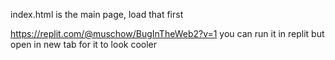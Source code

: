 index.html is the main page, load that first

https://replit.com/@muschow/BugInTheWeb2?v=1 you can run it in replit but open in new tab for it to look cooler
